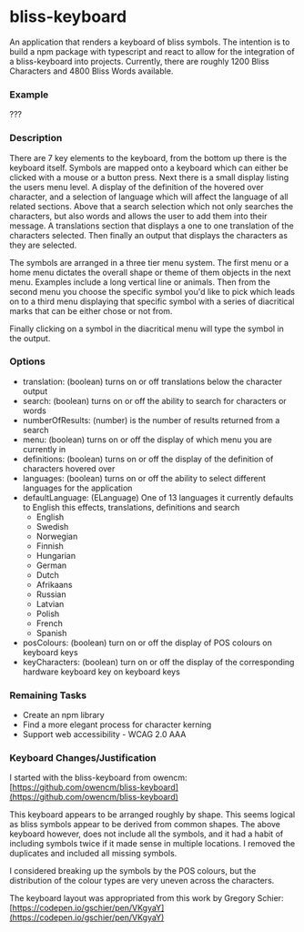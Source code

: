 # bliss-keyboard
An application that renders a keyboard of bliss symbols. The intention is to build
a npm package with typescript and react to allow for the integration of a bliss-keyboard 
into projects. Currently, there are roughly 1200 Bliss Characters and 4800 Bliss Words 
available.

### Example
???

### Description
There are 7 key elements to the keyboard, from the bottom up there is the keyboard itself.
Symbols are mapped onto a keyboard which can either be clicked with a mouse or a button
press. Next there is a small display listing the users menu level. A display of the 
definition of the hovered over character, and a selection of language which will affect
the language of all related sections. Above that a search selection which not
only searches the characters, but also words and allows the user to add them into their
message. A translations section that displays a one to one translation of the characters
selected. Then finally an output that displays the characters as they are selected.

The symbols are arranged in a three tier menu system. The first menu or a home menu 
dictates the overall shape or theme of them objects in the next menu. Examples include
a long vertical line or animals. Then from the second menu you choose the specific 
symbol you'd like to pick which leads on to a third menu displaying that specific 
symbol with a series of diacritical marks that can be either chose or not from.

Finally clicking on a symbol in the diacritical menu will type the symbol in the
output.

### Options
* translation: (boolean) turns on or off translations below the character output
* search: (boolean) turns on or off the ability to search for characters or words
* numberOfResults: (number) is the number of results returned from a search
* menu: (boolean) turns on or off the display of which menu you are currently in
* definitions: (boolean) turns on or off the display of the definition of characters hovered over
* languages: (boolean) turns on or off the ability to select different languages for the application
* defaultLanguage: (ELanguage) One of 13 languages it currently defaults to English this effects, translations, definitions and search
  * English
  * Swedish
  * Norwegian
  * Finnish
  * Hungarian
  * German
  * Dutch
  * Afrikaans
  * Russian
  * Latvian
  * Polish
  * French
  * Spanish
* posColours: (boolean) turn on or off the display of POS colours on keyboard keys
* keyCharacters: (boolean) turn on or off the display of the corresponding hardware keyboard key on keyboard keys

### Remaining Tasks
* Create an npm library
* Find a more elegant process for character kerning
* Support web accessibility - WCAG 2.0 AAA

### Keyboard Changes/Justification
I started with the bliss-keyboard from owencm:
[https://github.com/owencm/bliss-keyboard](https://github.com/owencm/bliss-keyboard)

This keyboard appears to be arranged roughly by shape. This seems logical as
bliss symbols appear to be derived from common shapes. The above keyboard however, does
not include all the symbols, and it had a habit of including symbols twice if it
made sense in multiple locations. I removed the duplicates and included all missing
symbols.

I considered breaking up the symbols by the POS colours, but the distribution of the 
colour types are very uneven across the characters.

The keyboard layout was appropriated from this work by Gregory Schier:
[https://codepen.io/gschier/pen/VKgyaY](https://codepen.io/gschier/pen/VKgyaY)
